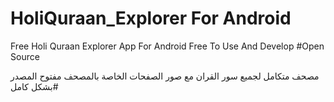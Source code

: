 # HoliQuraan_Explorer For Android
Free Holi Quraan Explorer App For Android
Free To Use And Develop
#Open Source

مصحف متكامل لجميع سور القران مع صور الصفحات الخاصة بالمصحف
مفتوح المصدر بشكل كامل#
